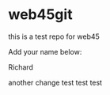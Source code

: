 # web45git
this is a test repo for web45


Add your name below: 

Richard

another change test test test